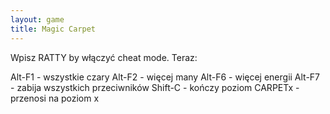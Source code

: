 ```yaml
---
layout: game
title: Magic Carpet
---
```


Wpisz RATTY by włączyć cheat mode. Teraz:

Alt-F1  	- wszystkie czary
Alt-F2  	- więcej many
Alt-F6  	- więcej energii
Alt-F7  	- zabija wszystkich przeciwników
Shift-C 	- kończy poziom
CARPETx	- przenosi na poziom x
